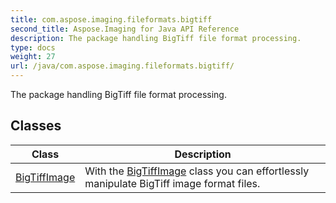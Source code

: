 ```yaml
---
title: com.aspose.imaging.fileformats.bigtiff
second_title: Aspose.Imaging for Java API Reference
description: The package handling BigTiff file format processing.
type: docs
weight: 27
url: /java/com.aspose.imaging.fileformats.bigtiff/
---
```


The package handling BigTiff file format processing.


## Classes

| Class | Description |
| --- | --- |
| [BigTiffImage](../com.aspose.imaging.fileformats.bigtiff/bigtiffimage) | With the [BigTiffImage](../com.aspose.imaging.fileformats.bigtiff/bigtiffimage) class you can effortlessly manipulate BigTiff image format files. |

